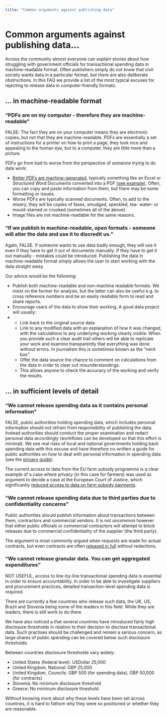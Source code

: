 ```yaml
---
title: "Common arguments against publishing data"
---
```


# Common arguments against publishing data...

Across the community almost everyone can explain stories about how struggling with government officials for transactional spending data in machine-readable format. Often publishers simply do not know that civil society wants data in a particular format, but there are also deliberate obstructions. In this FAQ we provide a list of the most typical excuses for rejecting to release data in computer-friendly formats. 

## ... in machine-readable format

### “PDFs are on my computer - therefore they are machine-readable” 

FALSE: The fact they are on your computer means they are electronic copies, but not that they are machine-readable. PDFs are essentially a set of instructions for a printer on how to print a page, they look nice and appealing to the human eye, but to a computer, they are little more than a picture. 

PDFs go from bad to worse from the perspective of someone trying to do data work: 

* [Better PDFs are machine-generated](https://www.gov.uk/service-manual/design-and-content/resources/creating-accessible-PDFs.html), typically something like an Excel or Structured Word Documents converted into a PDF [(see example)](https://docs.google.com/a/okfn.org/file/d/1En9UbXiVwinRiMPf6gwL7LY-1rClPdEoM_aj75FWNgm5qLbIa42fg6y81YFv/edit). Often, you can copy and paste information from them, but there may be some formatting or issues. 
* Worse PDFs are typically scanned documents. Often, to add to the misery, they will be copies of faxes, smudged, speckled, tea- water- or mould-stained or crooked (sometimes all of the above). 
* Image files are not machine-readable for the same reasons. 

### “If we publish in machine-readable, open formats - someone will alter the data and use it to discredit us.” 

Again, FALSE. If someone wants to use data badly enough, they will use it even if they have to get it out of documents manually. If they have to get it out manually - mistakes could be introduced. Publishing the data in machine-readable format simply allows the user to start working with the data straight away.

Our advice would be the following: 
<ul>
<li>Publish both machine-readable and non-machine readable formats. We insist on the former for analysis, but the latter can also be useful e.g. to cross reference numbers and be an easily readable form to read and share reports. </li>
<li>Encourage users of the data to show their working. A good data project will usually:<li>
	<ul>
		<li>Link back to the original source data </li>
		<li>Link to any modified data with an explanation of how it was changed, with the calculations to any underlying working clearly visible. When you provide such a clear audit trail others will be able to replicate your work and examine transparently that everything was done without errors. In journalism this is sometimes known as the “nerd box”. </li>
		<li>Offer the data source the chance to comment on calculations from the data in order to clear out misunderstandings.</li>
		<li>This allows anyone to check the accuracy of the working and verify the results.</li>
	</ul>
</ul>

## ... in sufficient levels of detail

### “We cannot release spending data as it contains personal information”

FALSE, public authorities holding spending data, which includes personal information should not refrain from responsibility of publishing the data. Instead authorities should conduct the proper examination and redact personal data accordingly (workflows can be developed so that this effort is minimal). We see real risks of local and national governments holding back spending data with this excuse and have therefore co-written a guide for public authorities on how to deal with personal information in spending data (see the <a href="../privacyguide/">privacy guide</a>).

The current access to data from the EU farm subsidy programme is a clear example of a case where privacy (in this case for farmers) was used as argument to decide a case at the European Court of Justice, which significantly [reduced access to data on farm subsidy payments](http://farmsubsidy.org/news/features/2012-data-harvest/). 

### “We cannot release spending data due to third parties due to confidentiality concerns”

Public authorities should publish information about transactions between them, contractors and commercial vendors. It is not uncommon however that either public officials or commercial contractors will attempt to block releases due to commercial confidentiality of the supplier (the third party). 

The argument is most commonly argued when requests are made for actual contracts, but even contracts are often [released in full](http://www.asktheeu.org/en/request/292/response/805/attach/2/Signed%20Framework%20Agreement%20with%20Eurocontrol.PDF.pdf) without redactions. 

### “We cannot release granular data. You can get aggregated expenditures”

NOT USEFUL, access to line-by-line transactional spending data is essential in order to ensure accountability. In order to be able to investigate suppliers and procurement practices, detailed transaction-level spending data is required.

There are currently a few countries who release such data, the UK, US, Brazil and Slovenia being some of the leaders in this field. While they are leaders, there is still work to do there. 

We have also noticed a that several countries have introduced fairly high disclosure thresholds in relation to their decision to disclose transactional data. Such practises should be challenged and remain a serious concern, as large shares of public spending can be covered below such disclosure thresholds.

Between countries disclosure thresholds vary widely:

* United States (federal level): USDollar 25,000
* United Kingdom, National: GBP 25,000
* United Kingdom, Councils: GBP 500 (for spending data), GBP 50,000 (for contracts)
* Slovenia: No minimum disclosure threshold
* Greece: No minimum disclosure threshold

Without knowing more about why these levels have been set across countries, it is hard to fathom why they were so positioned or whether they are reasonable. 
